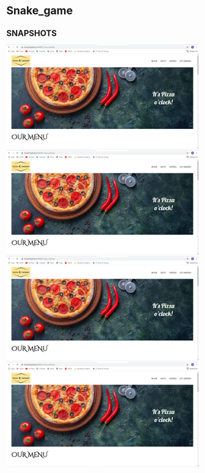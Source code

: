 # Snake_game
## SNAPSHOTS
![Snapshot1](https://github.com/hima24/MENU_Pizza_website/blob/main/S1.png?raw=true)
![Snapshot1](https://github.com/hima24/MENU_Pizza_website/blob/main/S1.png?raw=true)
![Snapshot1](https://github.com/hima24/MENU_Pizza_website/blob/main/S1.png?raw=true)
![Snapshot1](https://github.com/hima24/MENU_Pizza_website/blob/main/S1.png?raw=true)
